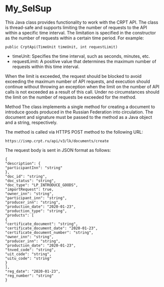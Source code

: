 # My_SelSup

This Java class provides functionality to work with the CRPT API. The class is thread-safe and supports limiting the number of requests to the API within a specific time interval. The limitation is specified in the constructor as the number of requests within a certain time period. For example:
```
public CrptApi(TimeUnit timeUnit, int requestLimit)
```

- timeUnit: Specifies the time interval, such as seconds, minutes, etc.
- requestLimit: A positive value that determines the maximum number of requests within this time interval.

When the limit is exceeded, the request should be blocked to avoid exceeding the maximum number of API requests, and execution should continue without throwing an exception when the limit on the number of API calls is not exceeded as a result of this call. Under no circumstances should the limit on the number of requests be exceeded for the method.

Method
The class implements a single method for creating a document to introduce goods produced in the Russian Federation into circulation. The document and signature must be passed to the method as a Java object and a string, respectively.

The method is called via HTTPS POST method to the following URL:
```
https://ismp.crpt.ru/api/v3/lk/documents/create
```
The request body is sent in JSON format as follows:
```
{
"description": {
"participantInn": "string"
},
"doc_id": "string",
"doc_status": "string",
"doc_type": "LP_INTRODUCE_GOODS",
"importRequest": true,
"owner_inn": "string",
"participant_inn": "string",
"producer_inn": "string",
"production_date": "2020-01-23",
"production_type": "string",
"products": [
{
"certificate_document": "string",
"certificate_document_date": "2020-01-23",
"certificate_document_number": "string",
"owner_inn": "string",
"producer_inn": "string",
"production_date": "2020-01-23",
"tnved_code": "string",
"uit_code": "string",
"uitu_code": "string"
}
],
"reg_date": "2020-01-23",
"reg_number": "string"
}
```